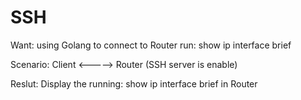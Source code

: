 # SSH
Want: using Golang to connect to Router
  run: show ip interface brief
  
Scenario:
  Client <-----> Router (SSH server is enable)

Reslut:
  Display the running: show ip interface brief in Router

